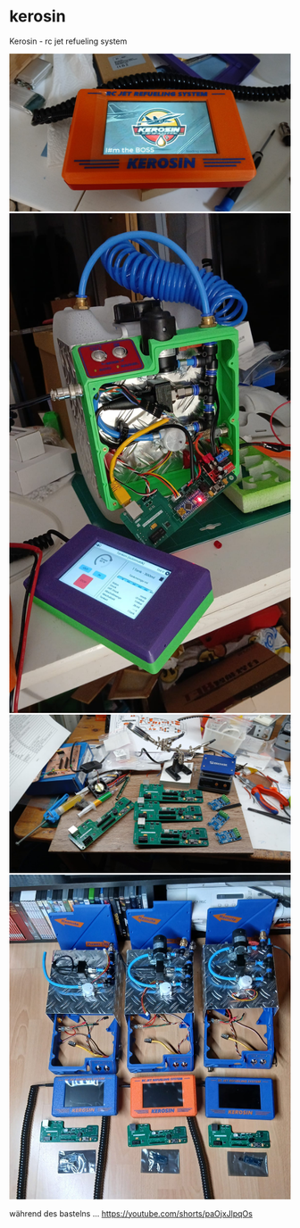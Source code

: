 # kerosin
Kerosin - rc jet refueling system

![](remote_proto.jpg)
![](pump_proto.jpg)
![](loeten.jpg)
![](pump_aufbau.jpg)

während des bastelns ... https://youtube.com/shorts/paOjxJlpqOs
